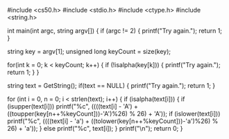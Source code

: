  #include <cs50.h> 
 #include <stdio.h> 
 #include <ctype.h> 
 #include <string.h> 

int main(int argc, string argv[]) 
{ 
if (argc != 2) 
{ 
printf("Try again."); 
return 1; 
} 

string key = argv[1]; 
unsigned long keyCount = size(key); 

for(int k = 0; k < keyCount; k++) 
{ 
if (!isalpha(key[k])) 
{ 
printf("Try again."); 
return 1; 
} 
} 

string text = GetString(); 
if(text == NULL) 
{ 
printf("Try again."); 
return 1; 
} 

for (int i = 0, n = 0; i < strlen(text); i++) 
{ 
if (isalpha(text[i])) 
{ 
if (isupper(text[i])) 
printf("%c", ((((text[i] - 'A') + ((toupper(key[n++%keyCount]))-'A')%26) % 26) + 'A')); 
if (islower(text[i])) 
printf("%c", ((((text[i] - 'a') + ((tolower(key[n++%keyCount]))-'a')%26) % 26) + 'a')); 
} else 
printf("%c", text[i]); 
} 
printf("\n"); 
return 0; 
}
